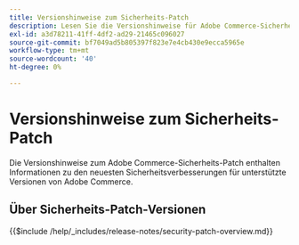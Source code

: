 ```yaml
---
title: Versionshinweise zum Sicherheits-Patch
description: Lesen Sie die Versionshinweise für Adobe Commerce-Sicherheits-Patches.
exl-id: a3d78211-41ff-4df2-ad29-21465c096027
source-git-commit: bf7049ad5b805397f823e7e4cb430e9ecca5965e
workflow-type: tm+mt
source-wordcount: '40'
ht-degree: 0%

---
```



# Versionshinweise zum Sicherheits-Patch

Die Versionshinweise zum Adobe Commerce-Sicherheits-Patch enthalten Informationen zu den neuesten Sicherheitsverbesserungen für unterstützte Versionen von Adobe Commerce.

## Über Sicherheits-Patch-Versionen

{{$include /help/_includes/release-notes/security-patch-overview.md}}

<!-- Last updated from includes: 2025-10-09 22:53:22 -->
